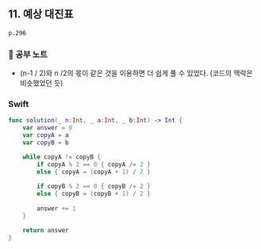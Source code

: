 ## 11. 예상 대진표
`p.296`

### 📖 공부 노트
- (n-1 / 2)와 n /2의 몫이 같은 것을 이용하면 더 쉽게 풀 수 있었다. (코드의 맥락은 비슷했었던 듯)

### Swift
~~~swift
func solution(_ n:Int, _ a:Int, _ b:Int) -> Int {
    var answer = 0
    var copyA = a
    var copyB = b

    while copyA != copyB {
        if copyA % 2 == 0 { copyA /= 2 }
        else { copyA = (copyA + 1) / 2 }
        
        if copyB % 2 == 0 { copyB /= 2 }
        else { copyB = (copyB + 1) / 2 }
        
        answer += 1
    }

    return answer
}
~~~
